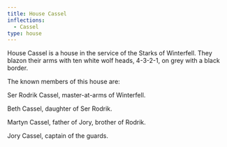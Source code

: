 ```yaml
---
title: House Cassel
inflections:
  - Cassel
type: house
---
```


House Cassel is a house in the service of the Starks of Winterfell. They blazon their arms with ten white wolf heads, 4-3-2-1, on grey with a black border.

The known members of this house are:

Ser Rodrik Cassel, master-at-arms of Winterfell.

Beth Cassel, daughter of Ser Rodrik.

Martyn Cassel, father of Jory, brother of Rodrik.

Jory Cassel, captain of the guards.


